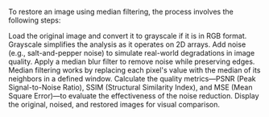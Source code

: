 To restore an image using median filtering, the process involves the following steps:

Load the original image and convert it to grayscale if it is in RGB format. Grayscale simplifies the analysis as it operates on 2D arrays.
Add noise (e.g., salt-and-pepper noise) to simulate real-world degradations in image quality.
Apply a median blur filter to remove noise while preserving edges. Median filtering works by replacing each pixel's value with the median of its neighbors in a defined window.
Calculate the quality metrics—PSNR (Peak Signal-to-Noise Ratio), SSIM (Structural Similarity Index), and MSE (Mean Square Error)—to evaluate the effectiveness of the noise reduction.
Display the original, noised, and restored images for visual comparison.
